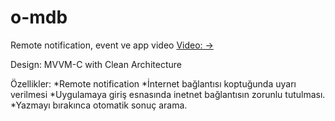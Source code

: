 # o-mdb

Remote notification, event ve app video [Video: ->   ](https://drive.google.com/file/d/19G_TwGa7h-AMXI0hT4zKUw16JB3-6xLG/view?usp=sharing)

Design: MVVM-C with Clean Architecture

Özellikler: 
*Remote notification
*İnternet bağlantısı koptuğunda uyarı verilmesi
*Uygulamaya giriş esnasında inetnet bağlantısın zorunlu tutulması.
*Yazmayı bırakınca otomatik sonuç arama.

